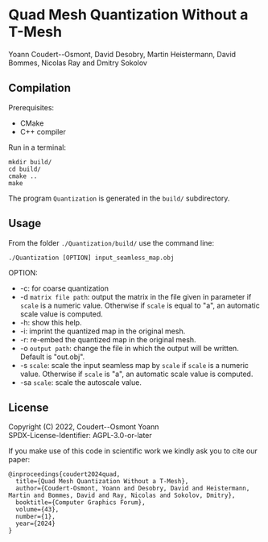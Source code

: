 # Quad Mesh Quantization Without a T-Mesh
Yoann Coudert--Osmont, David Desobry, Martin Heistermann, David Bommes, Nicolas Ray and Dmitry Sokolov


## Compilation
Prerequisites:
- CMake
- C++ compiler

Run in a terminal:
```
mkdir build/
cd build/
cmake ..
make
```

The program `Quantization` is generated in the `build/` subdirectory.

## Usage 
From the folder `./Quantization/build/` use the command line:
```
./Quantization [OPTION] input_seamless_map.obj
```

OPTION:
- -c: for coarse quantization
- -d `matrix file path`: output the matrix in the file given in parameter if `scale` is a numeric value. Otherwise if `scale` is equal to "a", an automatic scale value is computed.
- -h: show this help.
- -i: imprint the quantized map in the original mesh.
- -r: re-embed the quantized map in the original mesh.
- -o `output path`: change the file in which the output will be written. Default is "out.obj".
- -s `scale`: scale the input seamless map by `scale` if `scale` is a numeric value. Otherwise if `scale` is "a", an automatic scale value is computed.
- -sa `scale`: scale the autoscale value.

## License
Copyright (C) 2022, Coudert--Osmont Yoann \
SPDX-License-Identifier: AGPL-3.0-or-later 

If you make use of this code in scientific work we kindly ask you to cite our paper:
```
@inproceedings{coudert2024quad,
  title={Quad Mesh Quantization Without a T-Mesh},
  author={Coudert-Osmont, Yoann and Desobry, David and Heistermann, Martin and Bommes, David and Ray, Nicolas and Sokolov, Dmitry},
  booktitle={Computer Graphics Forum},
  volume={43},
  number={1},
  year={2024}
}
``` 
